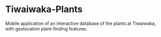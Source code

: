 # Tiwaiwaka-Plants
Mobile application of an interactive database of the plants at Tiwaiwaka, with geolocation plant-finding features.
